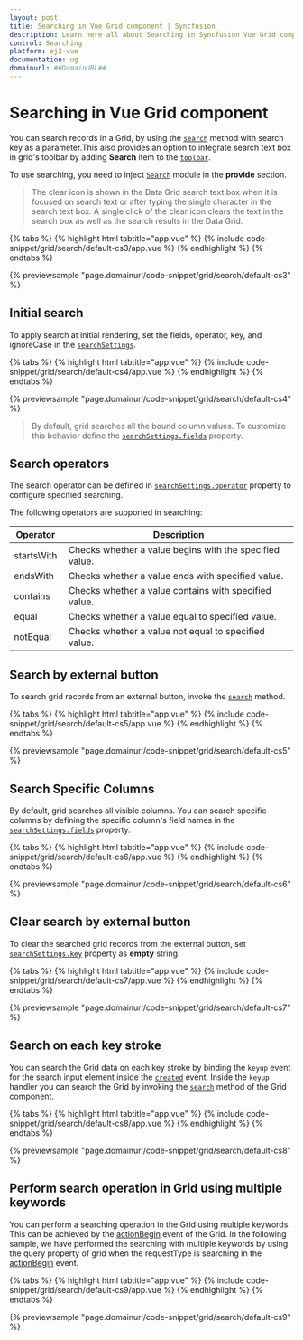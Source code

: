 ```yaml
---
layout: post
title: Searching in Vue Grid component | Syncfusion
description: Learn here all about Searching in Syncfusion Vue Grid component of Syncfusion Essential JS 2 and more.
control: Searching 
platform: ej2-vue
documentation: ug
domainurl: ##DomainURL##
---
```


# Searching in Vue Grid component

You can search records in a Grid, by using the [`search`](https://ej2.syncfusion.com/vue/documentation/api/grid/#search) method with search key as a parameter.This also provides an option to integrate search text box in grid's toolbar by adding **Search** item to the [`toolbar`](https://ej2.syncfusion.com/vue/documentation/api/grid/#toolbar).

To use searching, you need to inject [`Search`](https://ej2.syncfusion.com/vue/documentation/api/grid/search) module in the **provide** section.

> The clear icon is shown in the Data Grid search text box when it is focused on search text or after typing the single character in the search text box. A single click of the clear icon clears the text in the search box as well as the search results in the Data Grid.

{% tabs %}
{% highlight html tabtitle="app.vue" %}
{% include code-snippet/grid/search/default-cs3/app.vue %}
{% endhighlight %}
{% endtabs %}
        
{% previewsample "page.domainurl/code-snippet/grid/search/default-cs3" %}

## Initial search

To apply search at initial rendering, set the fields, operator, key, and ignoreCase in the [`searchSettings`](../api/grid/#searchsettings).

{% tabs %}
{% highlight html tabtitle="app.vue" %}
{% include code-snippet/grid/search/default-cs4/app.vue %}
{% endhighlight %}
{% endtabs %}
        
{% previewsample "page.domainurl/code-snippet/grid/search/default-cs4" %}

> By default, grid searches all the bound column values. To customize this behavior define
the [`searchSettings.fields`](../api/grid/searchSettings/#fields) property.

## Search operators

The search operator can be defined in [`searchSettings.operator`](https://ej2.syncfusion.com/vue/documentation/api/grid/searchSettings/#operator) property
to configure specified searching.

The following operators are supported in searching:

Operator |Description
-----|-----
startsWith |Checks whether a value begins with the specified value.
endsWith |Checks whether a value ends with specified value.
contains |Checks whether a value contains with specified value.
equal |Checks whether a value equal to specified value.
notEqual |Checks whether a value not equal to specified value.

## Search by external button

To search grid records from an external button, invoke the [`search`](https://ej2.syncfusion.com/vue/documentation/api/grid/#search) method.

{% tabs %}
{% highlight html tabtitle="app.vue" %}
{% include code-snippet/grid/search/default-cs5/app.vue %}
{% endhighlight %}
{% endtabs %}
        
{% previewsample "page.domainurl/code-snippet/grid/search/default-cs5" %}

## Search Specific Columns

By default, grid searches all visible columns. You can search specific columns by defining the specific column's field names in the [`searchSettings.fields`](../api/grid/searchSettings/#fields) property.

{% tabs %}
{% highlight html tabtitle="app.vue" %}
{% include code-snippet/grid/search/default-cs6/app.vue %}
{% endhighlight %}
{% endtabs %}
        
{% previewsample "page.domainurl/code-snippet/grid/search/default-cs6" %}

## Clear search by external button

To clear the searched grid records from the external button, set [`searchSettings.key`](../api/grid/searchSettings/#key) property as **empty** string.

{% tabs %}
{% highlight html tabtitle="app.vue" %}
{% include code-snippet/grid/search/default-cs7/app.vue %}
{% endhighlight %}
{% endtabs %}
        
{% previewsample "page.domainurl/code-snippet/grid/search/default-cs7" %}

## Search on each key stroke

You can search the Grid data on each key stroke by binding the `keyup` event for the search input element inside the [`created`](../api/grid/#created) event. Inside the `keyup` handler you can search the Grid by invoking the [`search`](https://ej2.syncfusion.com/vue/documentation/api/grid/#search) method of the Grid component.

{% tabs %}
{% highlight html tabtitle="app.vue" %}
{% include code-snippet/grid/search/default-cs8/app.vue %}
{% endhighlight %}
{% endtabs %}
        
{% previewsample "page.domainurl/code-snippet/grid/search/default-cs8" %}

## Perform search operation in Grid using multiple keywords

You can perform a searching operation in the Grid using multiple keywords. This can be achieved by the [actionBegin](https://ej2.syncfusion.com/vue/documentation/api/grid/#actionbegin) event of the Grid.
In the following sample, we have performed the searching with multiple keywords by using the query property of grid when the requestType is searching in the [actionBegin](../api/grid/#actionbegin) event.

{% tabs %}
{% highlight html tabtitle="app.vue" %}
{% include code-snippet/grid/search/default-cs9/app.vue %}
{% endhighlight %}
{% endtabs %}
        
{% previewsample "page.domainurl/code-snippet/grid/search/default-cs9" %}